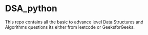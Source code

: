 # DSA_python
This repo contains all the basic to advance level Data Structures and Algorithms questions its either from leetcode or GeeksforGeeks.
